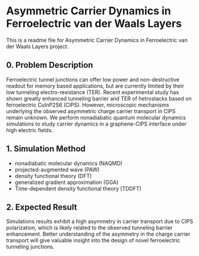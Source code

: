 # Asymmetric Carrier Dynamics in Ferroelectric van der Waals Layers
This is a readme file for Asymmetric Carrier Dynamics in Ferroelectric van der Waals Layers project.
## 0. Problem Description
Ferroelectric tunnel junctions can offer low power and non-destructive readout for memory based applications, but are currently limited by their low tunneling electro-resistance (TER). Recent experimental study has shown greatly enhanced tunneling barrier and TER of hetrostacks based on ferroelectric CuInP2S6 (CIPS). However, microscopic mechanisms underlying the observed asymmetric charge carrier transport in CIPS remain unknown. We perform nonadiabatic quantum molecular dynamics simulations to study carrier dynamics in a graphene-CIPS interface under high electric fields. 
## 1. Simulation Method
<ul> 
<li>nonadiabatic molecular dynamics (NAQMD) 
<li> projected-augmented wave (PAW)
<li> density functional theory (DFT)
<li> generalized gradient approximation (GGA)
<li>  Time-dependent density functional theory (TDDFT)
</ul>

## 2. Expected Result
Simulations results exhibit a high asymmetry in carrier transport due to CIPS polarization, which is likely related to the observed tunneling barrier enhancement. Better understanding of the asymmetry in the charge carrier transport will give valuable insight into the design of novel ferroelectric tunneling junctions.

